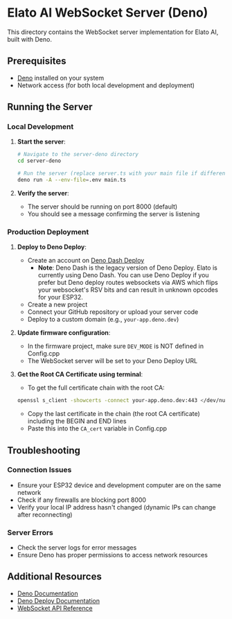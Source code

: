 # Elato AI WebSocket Server (Deno)

This directory contains the WebSocket server implementation for Elato AI, built with Deno.

## Prerequisites

- [Deno](https://deno.land/) installed on your system
- Network access (for both local development and deployment)

## Running the Server

### Local Development

1. **Start the server**:
   ```bash
   # Navigate to the server-deno directory
   cd server-deno
   
   # Run the server (replace server.ts with your main file if different)
   deno run -A --env-file=.env main.ts
   ```

2. **Verify the server**:
   - The server should be running on port 8000 (default)
   - You should see a message confirming the server is listening

### Production Deployment

1. **Deploy to Deno Deploy**:
   - Create an account on [Deno Dash Deploy](https://dash.deno.com/account/overview)
      - **Note**: Deno Dash is the legacy version of Deno Deploy. Elato is currently using Deno Dash. You can use Deno Deploy if you prefer but Deno deploy routes websockets via AWS which flips your websocket's RSV bits and can result in unknown opcodes for your ESP32.
   - Create a new project
   - Connect your GitHub repository or upload your server code
   - Deploy to a custom domain (e.g., `your-app.deno.dev`)

2. **Update firmware configuration**:
   - In the firmware project, make sure `DEV_MODE` is NOT defined in Config.cpp
   - The WebSocket server will be set to your Deno Deploy URL

3. **Get the Root CA Certificate using terminal**:
   - To get the full certificate chain with the root CA:
   ```bash
   openssl s_client -showcerts -connect your-app.deno.dev:443 </dev/null
   ```
   - Copy the last certificate in the chain (the root CA certificate) including the BEGIN and END lines
   - Paste this into the `CA_cert` variable in Config.cpp

## Troubleshooting

### Connection Issues
- Ensure your ESP32 device and development computer are on the same network
- Check if any firewalls are blocking port 8000
- Verify your local IP address hasn't changed (dynamic IPs can change after reconnecting)

### Server Errors
- Check the server logs for error messages
- Ensure Deno has proper permissions to access network resources

## Additional Resources

- [Deno Documentation](https://docs.deno.com/runtime/)
- [Deno Deploy Documentation](https://docs.deno.com/deploy/manual/)
- [WebSocket API Reference](https://developer.mozilla.org/en-US/docs/Web/API/WebSocket)
